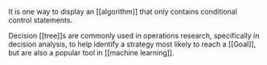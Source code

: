 It is one way to display an [[algorithm]] that only contains conditional control statements.

Decision [[tree]]s are commonly used in operations research, specifically in decision analysis, to help identify a strategy most likely to reach a [[Goal]], but are also a popular tool in [[machine learning]].